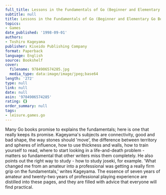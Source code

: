 ```yaml
---
full_title: Lessons in the Fundamentals of Go (Beginner and Elementary Go Books)
subtitle: null
title: Lessons in the Fundamentals of Go (Beginner and Elementary Go Books)
topics:
- Games
date_published: '1998-09-01'
authors:
- Toshiro Kageyama
publisher: Kiseido Publishing Company
format: Paperback
language: English
source: Bookshelf
cover:
  filename: 9784906574285.jpg
  media_type: data:image/image/jpeg;base64
length: '272'
type: null
link: null
date: null
asin: '9784906574285'
rating: {}
order_summary: null
tags:
- leisure.games.go
---
```

Many Go books promise to explains the fundamentals; here is one that really keeps its promise. Kageyama's subjects are connectivity, good and bad shape, the way stones should 'move', the difference between territory and spheres of influence, how to use thickness and walls, how to train yourself to read, where to start looking in a life-and-death problem - matters so fundamental that other writers miss them completely. He also points out the right way to study - how to study joseki, for example. 'What changed me from an amateur into a professional was getting a really firm grip on the fundamentals,' writes Kageyama. The essence of seven years of amateur and twenty-two years of professional playing experience are distilled into these pages, and they are filled with advice that everyone will find practical.
